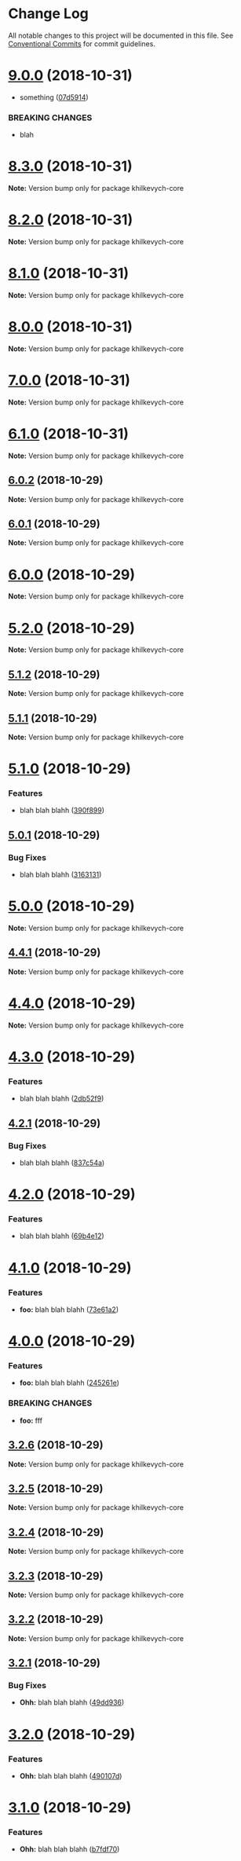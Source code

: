 # Change Log

All notable changes to this project will be documented in this file.
See [Conventional Commits](https://conventionalcommits.org) for commit guidelines.

# [9.0.0](https://github.com/LotharII/semantic-test/compare/v8.3.0...v9.0.0) (2018-10-31)


* something ([07d5914](https://github.com/LotharII/semantic-test/commit/07d5914))


### BREAKING CHANGES

* blah





# [8.3.0](https://github.com/LotharII/semantic-test/compare/v8.2.0...v8.3.0) (2018-10-31)

**Note:** Version bump only for package khilkevych-core





# [8.2.0](https://github.com/LotharII/semantic-test/compare/v8.1.0...v8.2.0) (2018-10-31)

**Note:** Version bump only for package khilkevych-core





# [8.1.0](https://github.com/LotharII/semantic-test/compare/v8.0.0...v8.1.0) (2018-10-31)

**Note:** Version bump only for package khilkevych-core





# [8.0.0](https://github.com/LotharII/semantic-test/compare/v7.0.0...v8.0.0) (2018-10-31)

**Note:** Version bump only for package khilkevych-core





# [7.0.0](https://github.com/LotharII/semantic-test/compare/v6.1.0...v7.0.0) (2018-10-31)

**Note:** Version bump only for package khilkevych-core





# [6.1.0](https://github.com/LotharII/semantic-test/compare/v6.0.2...v6.1.0) (2018-10-31)

**Note:** Version bump only for package khilkevych-core





## [6.0.2](https://github.com/LotharII/semantic-test/compare/v6.0.1...v6.0.2) (2018-10-29)

**Note:** Version bump only for package khilkevych-core





## [6.0.1](https://github.com/LotharII/semantic-test/compare/v6.0.0...v6.0.1) (2018-10-29)

**Note:** Version bump only for package khilkevych-core





# [6.0.0](https://github.com/LotharII/semantic-test/compare/v5.2.0...v6.0.0) (2018-10-29)

**Note:** Version bump only for package khilkevych-core





# [5.2.0](https://github.com/LotharII/semantic-test/compare/v5.1.2...v5.2.0) (2018-10-29)

**Note:** Version bump only for package khilkevych-core





## [5.1.2](https://github.com/LotharII/semantic-test/compare/v5.1.1...v5.1.2) (2018-10-29)

**Note:** Version bump only for package khilkevych-core





## [5.1.1](https://github.com/LotharII/semantic-test/compare/v5.1.0...v5.1.1) (2018-10-29)

**Note:** Version bump only for package khilkevych-core





# [5.1.0](https://github.com/LotharII/semantic-test/compare/v5.0.1...v5.1.0) (2018-10-29)


### Features

* blah blah blahh ([390f899](https://github.com/LotharII/semantic-test/commit/390f899))





## [5.0.1](https://github.com/LotharII/semantic-test/compare/v5.0.0...v5.0.1) (2018-10-29)


### Bug Fixes

* blah blah blahh ([3163131](https://github.com/LotharII/semantic-test/commit/3163131))





# [5.0.0](https://github.com/LotharII/semantic-test/compare/v4.4.1...v5.0.0) (2018-10-29)

**Note:** Version bump only for package khilkevych-core





## [4.4.1](https://github.com/LotharII/semantic-test/compare/v4.4.0...v4.4.1) (2018-10-29)

**Note:** Version bump only for package khilkevych-core





# [4.4.0](https://github.com/LotharII/semantic-test/compare/v4.3.0...v4.4.0) (2018-10-29)

**Note:** Version bump only for package khilkevych-core





# [4.3.0](https://github.com/LotharII/semantic-test/compare/v4.2.1...v4.3.0) (2018-10-29)


### Features

* blah blah blahh ([2db52f9](https://github.com/LotharII/semantic-test/commit/2db52f9))





## [4.2.1](https://github.com/LotharII/semantic-test/compare/v4.2.0...v4.2.1) (2018-10-29)


### Bug Fixes

* blah blah blahh ([837c54a](https://github.com/LotharII/semantic-test/commit/837c54a))





# [4.2.0](https://github.com/LotharII/semantic-test/compare/v4.1.0...v4.2.0) (2018-10-29)


### Features

* blah blah blahh ([69b4e12](https://github.com/LotharII/semantic-test/commit/69b4e12))





# [4.1.0](https://github.com/LotharII/semantic-test/compare/v4.0.0...v4.1.0) (2018-10-29)


### Features

* **foo:** blah blah blahh ([73e61a2](https://github.com/LotharII/semantic-test/commit/73e61a2))





# [4.0.0](https://github.com/LotharII/semantic-test/compare/v3.2.6...v4.0.0) (2018-10-29)


### Features

* **foo:** blah blah blahh ([245261e](https://github.com/LotharII/semantic-test/commit/245261e))


### BREAKING CHANGES

* **foo:** fff





## [3.2.6](https://github.com/LotharII/semantic-test/compare/v3.2.5...v3.2.6) (2018-10-29)

**Note:** Version bump only for package khilkevych-core





## [3.2.5](https://github.com/LotharII/semantic-test/compare/v3.2.4...v3.2.5) (2018-10-29)

**Note:** Version bump only for package khilkevych-core





## [3.2.4](https://github.com/LotharII/semantic-test/compare/v3.2.3...v3.2.4) (2018-10-29)

**Note:** Version bump only for package khilkevych-core





## [3.2.3](https://github.com/LotharII/semantic-test/compare/v3.2.2...v3.2.3) (2018-10-29)

**Note:** Version bump only for package khilkevych-core





## [3.2.2](https://github.com/LotharII/semantic-test/compare/v3.2.1...v3.2.2) (2018-10-29)

**Note:** Version bump only for package khilkevych-core





## [3.2.1](https://github.com/LotharII/semantic-test/compare/v3.2.0...v3.2.1) (2018-10-29)


### Bug Fixes

* **Ohh:** blah blah blahh ([49dd936](https://github.com/LotharII/semantic-test/commit/49dd936))





# [3.2.0](https://github.com/LotharII/semantic-test/compare/v3.1.0...v3.2.0) (2018-10-29)


### Features

* **Ohh:** blah blah blahh ([490107d](https://github.com/LotharII/semantic-test/commit/490107d))





# [3.1.0](https://github.com/LotharII/semantic-test/compare/v3.0.1...v3.1.0) (2018-10-29)


### Features

* **Ohh:** blah blah blahh ([b7fdf70](https://github.com/LotharII/semantic-test/commit/b7fdf70))
